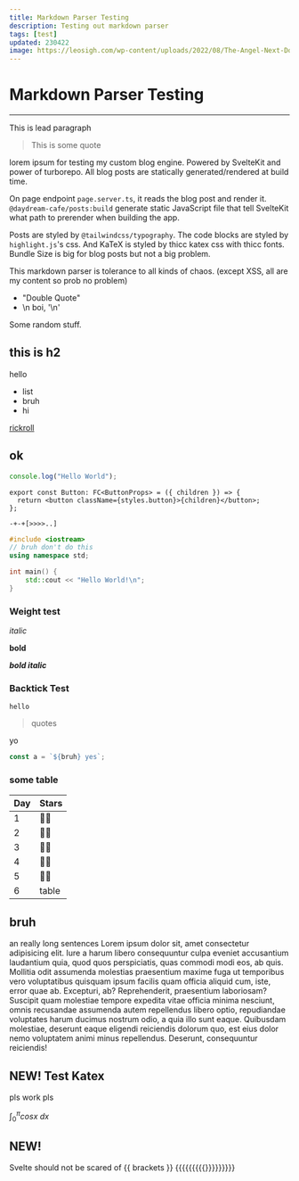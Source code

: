 ```yaml
---
title: Markdown Parser Testing
description: Testing out markdown parser
tags: [test]
updated: 230422
image: https://leosigh.com/wp-content/uploads/2022/08/The-Angel-Next-Door-Spoils-Me-Rotten-Mahiru-Shiina.jpg
---
```


# Markdown Parser Testing

---

<p class="lead">
This is lead paragraph
</p>

> This is some quote

lorem ipsum for testing my custom blog engine. Powered by SvelteKit and power
of turborepo. All blog posts are statically generated/rendered at build time.

On page endpoint `page.server.ts`, it reads the blog post and render it.
`@daydream-cafe/posts:build` generate static JavaScript file that tell
SvelteKit what path to prerender when building the app.

Posts are styled by `@tailwindcss/typography`.
The code blocks are styled by `highlight.js`'s css.
And KaTeX is styled by thicc katex css with thicc fonts.
Bundle Size is big for blog posts but not a big problem.

This markdown parser is tolerance to all kinds of chaos.
(except XSS, all are my content so prob no problem)

- "Double Quote"
- \n boi, '\n'

Some random stuff.

## this is h2

hello

- list
- bruh
- hi

[rickroll](https://www.youtube.com/watch?v=dQw4w9WgXcQ)

## ok

```js
console.log("Hello World");
```

```tsx
export const Button: FC<ButtonProps> = ({ children }) => {
  return <button className={styles.button}>{children}</button>;
};
```

```bf
-+-+[>>>>..]
```

```c++
#include <iostream>
// bruh don't do this
using namespace std;

int main() {
    std::cout << "Hello World!\n";
}
```

### Weight test

_italic_

**bold**

**_bold italic_**

### Backtick Test

`hello`

> quotes

yo

```ts
const a = `${bruh} yes`;
```

### some table

| Day | Stars |
| --- | ----- |
| 1   | 🌟🌟  |
| 2   | 🌟🌟  |
| 3   | 🌟🌟  |
| 4   | 🌟🌟  |
| 5   | 🌟🌟  |
| 6   | table |

## bruh

an really long sentences Lorem ipsum dolor sit, amet consectetur adipisicing elit. Iure a harum libero consequuntur culpa eveniet accusantium laudantium quia, quod quos perspiciatis, quas commodi modi eos, ab quis. Mollitia odit assumenda molestias praesentium maxime fuga ut temporibus vero voluptatibus quisquam ipsum facilis quam officia aliquid cum, iste, error quae ab. Excepturi, ab? Reprehenderit, praesentium laboriosam? Suscipit quam molestiae tempore expedita vitae officia minima nesciunt, omnis recusandae assumenda autem repellendus libero optio, repudiandae voluptates harum ducimus nostrum odio, a quia illo sunt eaque. Quibusdam molestiae, deserunt eaque eligendi reiciendis dolorum quo, est eius dolor nemo voluptatem animi minus repellendus. Deserunt, consequuntur reiciendis!

## NEW! Test Katex

pls work pls

$\int_{0}^{\pi} cosx\ dx$

## NEW!

Svelte should not be scared of {{ brackets }} {{{{{{{{{}}}}}}}}}

